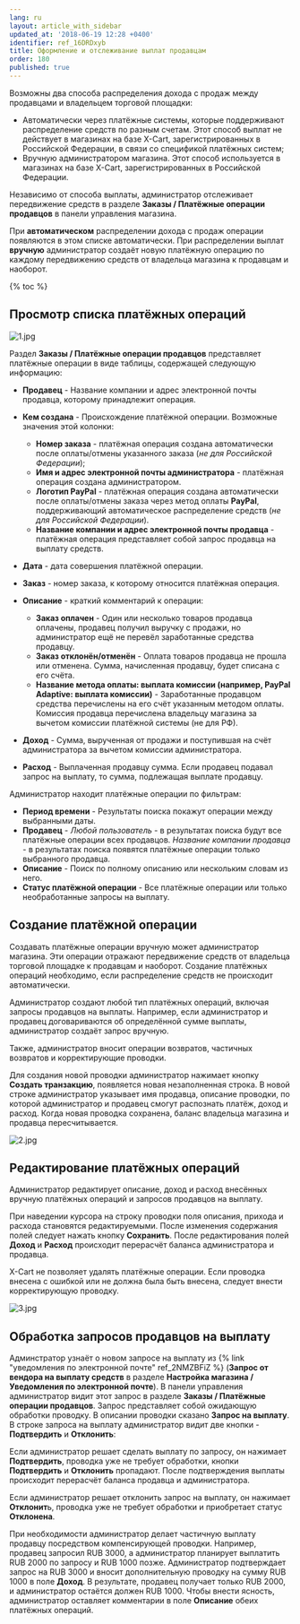 ```yaml
---
lang: ru
layout: article_with_sidebar
updated_at: '2018-06-19 12:28 +0400'
identifier: ref_16DRDxyb
title: Оформление и отслеживание выплат продавцам
order: 180
published: true
---
```

Возможны два способа распределения дохода с продаж между продавцами и владельцем торговой площадки:
   
   * Автоматически через платёжные системы, которые поддерживают распределение средств по разным счетам. Этот способ выплат не действует в магазинах на базе X-Cart, зарегистрированных в Российской Федерации, в связи со спецификой платёжных систем;
   * Вручную администратором магазина. Этот способ используется в магазинах на базе X-Cart, зарегистрированных в Российской Федерации. 

Независимо от способа выплаты, администратор отслеживает передвижение средств в разделе **Заказы / Платёжные операции продавцов** в панели управления магазина.
   
При **автоматическом** распределении дохода с продаж операции появляются в этом списке автоматически. При распределении выплат **вручную** администратор создаёт новую платёжную операцию по каждому передвижению средств от владельца магазина к продавцам и наоборот.

{% toc %}

## Просмотр списка платёжных операций

![1.jpg]({{site.baseurl}}/attachments/ref_16DRDxyb/1.jpg)

Раздел **Заказы / Платёжные операции продавцов** представляет платёжные операции в виде таблицы, содержащей следующую информацию:

   *   **Продавец** - Название компании и адрес электронной почты продавца, которому принадлежит операция.
   
   *   **Кем создана** - Происхождение платёжной операции. Возможные значения этой колонки:
       
       * **Номер заказа** - платёжная операция создана автоматически после оплаты/отмены указанного заказа (_не для Российской Федерации_); 
       * **Имя и адрес электронной почты администратора** - платёжная операция создана администратором.
       * **Логотип PayPal** - платёжная операция создана автоматически после оплаты/отмены заказа через метод оплаты **PayPal**, поддерживающий автоматическое распределение средств (_не для Российской Федерации_).
       * **Название компании и адрес электронной почты продавца** - платёжная операция представляет собой запрос продавца на выплату средств.
       
   *   **Дата** - дата совершения платёжной операции.
   
   *   **Заказ** - номер заказа, к которому относится платёжная операция.
   
   *   **Описание** - краткий комментарий к операции:
        
       * **Заказ оплачен** - Один или несколько товаров продавца оплачены, продавец получил выручку с продажи, но администратор ещё не перевёл заработанные средства продавцу.
       * **Заказ отклонён/отменён** - Оплата товаров продавца не прошла или отменена. Сумма, начисленная продавцу, будет списана с его счёта.
       * **Название метода оплаты: выплата комиссии (например, PayPal Adaptive: выплата комиссии)** - Заработанные продавцом средства перечислены на его счёт указанным методом оплаты. Комиссия продавца перечислена владельцу магазина за вычетом комиссии платёжной системы (не для РФ).
   *   **Доход** - Сумма, вырученная от продажи и поступившая на счёт администратора за вычетом комиссии администратора.
   
   *   **Расход** - Выплаченная продавцу сумма. Если продавец подавал запрос на выплату, то сумма, подлежащая выплате продавцу.

Администратор находит платёжные операции по фильтрам:
   * **Период времени** - Результаты поиска покажут операции между выбранными даты. 
   * **Продавец** - _Любой пользователь_ -  в результатах поиска будут все платёжные операции всех продавцов. _Название компании продавца_ - в результатах поиска появятся платёжные операции только выбранного продавца.
   * **Описание** - Поиск по полному описанию или нескольким словам из него. 
   * **Статус платёжной операции** - Все платёжные операции или только необработанные запросы на выплату.
  
## Создание платёжной операции

Создавать платёжные операции вручную может администратор магазина. Эти операции отражают передвижение средств от владельца торговой площадке к продавцам и наоборот. Создание платёжных операций необходимо, если распределение средств не происходит автоматически.

Администратор создают любой тип платёжных операций, включая запросы продавцов на выплаты. Например, если администратор и продавец договариваются об определённой сумме выплаты, администратор создаёт запрос вручную. 

Также, администратор вносит операции возвратов, частичных возвратов и корректирующие проводки.

Для создания новой проводки администратор нажимает кнопку **Создать транзакцию**, появляется новая незаполненная строка. В новой строке администратор указывает имя продавца, описание проводки, по которой администратор и продавец смогут распознать платёж, доход и расход. Когда новая проводка сохранена, баланс владельца магазина и продавца пересчитывается.

![2.jpg]({{site.baseurl}}/attachments/ref_16DRDxyb/2.jpg)


## Редактирование платёжных операций

Администратор редактирует описание, доход и расход внесённых вручную платёжных операций и запросов продавцов на выплату.

При наведении курсора на строку проводки поля описания, прихода и расхода становятся редактируемыми. После изменения содержания полей следует нажать кнопку **Сохранить**. После редактирования полей **Доход** и **Расход** происходит перерасчёт баланса администратора и продавца.   

X-Cart не позволяет удалять платёжные операции. Если проводка внесена с ошибкой или не должна была быть внесена, следует внести корректирующую проводку.

![3.jpg]({{site.baseurl}}/attachments/ref_16DRDxyb/3.jpg)

## Обработка запросов продавцов на выплату

Админстратор узнаёт о новом запросе на выплату из {% link "уведомления по электронной почте" ref_2NMZBFiZ %} (**Запрос от вендора на выплату средств** в разделе **Настройка магазина / Уведомления по электронной почте**). В панели управления администратор видит этот запрос в разделе **Заказы / Платёжные операции продавцов**. Запрос представляет собой ожидающую обработки проводку. В описании проводки сказано **Запрос на выплату**. В строке запроса на выплату администратор видит две кнопки - **Подтвердить** и **Отклонить**:

Если администратор решает сделать выплату по запросу, он нажимает **Подтвердить**, проводка уже не требует обработки, кнопки **Подтвердить** и **Отклонить** пропадают. После подтверждения выплаты происходит перерасчёт баланса продавца и администратора.

Если администратор решает отклонить запрос на выплату, он нажимает **Отклонит**ь, проводка уже не требует обработки и приобретает статус **Отклонена**.

При необходимости администратор делает частичную выплату продавцу посредством компенсирующей проводки. Например, продавец запросил RUB 3000, а администратор планирует выплатить RUB 2000 по запросу и RUB 1000 позже. Администратор подтверждает запрос на RUB 3000 и вносит дополнительную проводку на сумму RUB 1000 в поле **Доход**. В результате, продавец получает только RUB 2000, и администратор остаётся должен RUB 1000. Чтобы внести ясность, администратор оставляет комментарии в поле **Описание** обеих платёжных операций.
